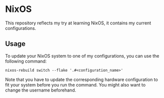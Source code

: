 # NixOS

This repository reflects my try at learning NixOS, it contains my current configurations.

## Usage

To update your NixOS system to one of my configurations, you can use the following command:
```
nixos-rebuild switch --flake '.#<configuration_name>'
```
Note that you have to update the corresponding hardware configuration to fit your system before you run the command. You might also want to change the username beforehand.
